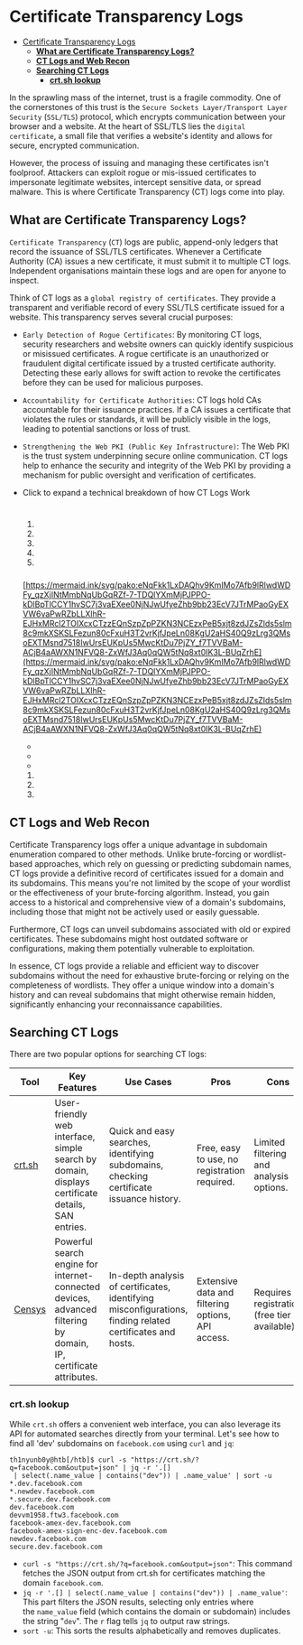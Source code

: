 # Certificate Transparency Logs
- [Certificate Transparency Logs](#certificate-transparency-logs)
  - [**What are Certificate Transparency Logs?**](#what-are-certificate-transparency-logs)
  - [**CT Logs and Web Recon**](#ct-logs-and-web-recon)
  - [**Searching CT Logs**](#searching-ct-logs)
    - [**crt.sh lookup**](#crtsh-lookup)

In the sprawling mass of the internet, trust is a fragile commodity. One of the cornerstones of this trust is the `Secure Sockets Layer/Transport Layer Security` (`SSL/TLS`) protocol, which encrypts communication between your browser and a website. At the heart of SSL/TLS lies the `digital certificate`, a small file that verifies a website's identity and allows for secure, encrypted communication.

However, the process of issuing and managing these certificates isn't foolproof. Attackers can exploit rogue or mis-issued certificates to impersonate legitimate websites, intercept sensitive data, or spread malware. This is where Certificate Transparency (CT) logs come into play.

## **What are Certificate Transparency Logs?**

`Certificate Transparency` (`CT`) logs are public, append-only ledgers that record the issuance of SSL/TLS certificates. Whenever a Certificate Authority (CA) issues a new certificate, it must submit it to multiple CT logs. Independent organisations maintain these logs and are open for anyone to inspect.

Think of CT logs as a `global registry of certificates`. They provide a transparent and verifiable record of every SSL/TLS certificate issued for a website. This transparency serves several crucial purposes:

- `Early Detection of Rogue Certificates`: By monitoring CT logs, security researchers and website owners can quickly identify suspicious or misissued certificates. A rogue certificate is an unauthorized or fraudulent digital certificate issued by a trusted certificate authority. Detecting these early allows for swift action to revoke the certificates before they can be used for malicious purposes.
- `Accountability for Certificate Authorities`: CT logs hold CAs accountable for their issuance practices. If a CA issues a certificate that violates the rules or standards, it will be publicly visible in the logs, leading to potential sanctions or loss of trust.
- `Strengthening the Web PKI (Public Key Infrastructure)`: The Web PKI is the trust system underpinning secure online communication. CT logs help to enhance the security and integrity of the Web PKI by providing a mechanism for public oversight and verification of certificates.
- Click to expand a technical breakdown of how CT Logs Work
    
    # 
    
    1. 
    2. 
    3. 
    4. 
    5. 
    
    ### 
    
    [https://mermaid.ink/svg/pako:eNqFkk1LxDAQhv9KmIMo7Afb9lRlwdWDFy_qzXjINtMmbNqUbGqRZf-7-TDQlYXmMjPJPPO-kDlBpTlCCY1hvSC7j3vaEXee0NjNJwUfyeZhb9bb23EcV7JTrMPaoGyEXVW6vaPwRZbLLXlhR-EJHxMRcl2TOIXcxCTzzEQnSzpZpPZKN3NCEzxPeB5xjt8zdJZsZlds5slm8c9mkXSKSLFezun80cFxuH3T2vrKjfJpeLn08KgU2aHS40Q9zLrg3QMsoEXTMsnd7518IwUrsEUKpUs5MwcKtDu7PjZY_f7TVVBaM-ACjB4aAWXN1NFVQ8-ZxWfJ3Aq0qQW5tNq8xt0IK3L-BUqZrhE](https://mermaid.ink/svg/pako:eNqFkk1LxDAQhv9KmIMo7Afb9lRlwdWDFy_qzXjINtMmbNqUbGqRZf-7-TDQlYXmMjPJPPO-kDlBpTlCCY1hvSC7j3vaEXee0NjNJwUfyeZhb9bb23EcV7JTrMPaoGyEXVW6vaPwRZbLLXlhR-EJHxMRcl2TOIXcxCTzzEQnSzpZpPZKN3NCEzxPeB5xjt8zdJZsZlds5slm8c9mkXSKSLFezun80cFxuH3T2vrKjfJpeLn08KgU2aHS40Q9zLrg3QMsoEXTMsnd7518IwUrsEUKpUs5MwcKtDu7PjZY_f7TVVBaM-ACjB4aAWXN1NFVQ8-ZxWfJ3Aq0qQW5tNq8xt0IK3L-BUqZrhE)
    
    - 
    - 
    - 
    1. 
    2. 
    3. 

## **CT Logs and Web Recon**

Certificate Transparency logs offer a unique advantage in subdomain enumeration compared to other methods. Unlike brute-forcing or wordlist-based approaches, which rely on guessing or predicting subdomain names, CT logs provide a definitive record of certificates issued for a domain and its subdomains. This means you're not limited by the scope of your wordlist or the effectiveness of your brute-forcing algorithm. Instead, you gain access to a historical and comprehensive view of a domain's subdomains, including those that might not be actively used or easily guessable.

Furthermore, CT logs can unveil subdomains associated with old or expired certificates. These subdomains might host outdated software or configurations, making them potentially vulnerable to exploitation.

In essence, CT logs provide a reliable and efficient way to discover subdomains without the need for exhaustive brute-forcing or relying on the completeness of wordlists. They offer a unique window into a domain's history and can reveal subdomains that might otherwise remain hidden, significantly enhancing your reconnaissance capabilities.

## **Searching CT Logs**

There are two popular options for searching CT logs:

| **Tool** | **Key Features** | **Use Cases** | **Pros** | **Cons** |
| --- | --- | --- | --- | --- |
| [crt.sh](https://crt.sh/) | User-friendly web interface, simple search by domain, displays certificate details, SAN entries. | Quick and easy searches, identifying subdomains, checking certificate issuance history. | Free, easy to use, no registration required. | Limited filtering and analysis options. |
| [Censys](https://search.censys.io/) | Powerful search engine for internet-connected devices, advanced filtering by domain, IP, certificate attributes. | In-depth analysis of certificates, identifying misconfigurations, finding related certificates and hosts. | Extensive data and filtering options, API access. | Requires registration (free tier available). |

### **crt.sh lookup**

While `crt.sh` offers a convenient web interface, you can also leverage its API for automated searches directly from your terminal. Let's see how to find all 'dev' subdomains on `facebook.com` using `curl` and `jq`:

```
th1nyunb0y@htb[/htb]$ curl -s "https://crt.sh/?q=facebook.com&output=json" | jq -r '.[]
 | select(.name_value | contains("dev")) | .name_value' | sort -u
*.dev.facebook.com
*.newdev.facebook.com
*.secure.dev.facebook.com
dev.facebook.com
devvm1958.ftw3.facebook.com
facebook-amex-dev.facebook.com
facebook-amex-sign-enc-dev.facebook.com
newdev.facebook.com
secure.dev.facebook.com
```

- `curl -s "https://crt.sh/?q=facebook.com&output=json"`: This command fetches the JSON output from crt.sh for certificates matching the domain `facebook.com`.
- `jq -r '.[] | select(.name_value | contains("dev")) | .name_value'`: This part filters the JSON results, selecting only entries where the `name_value` field (which contains the domain or subdomain) includes the string "`dev`". The `r` flag tells `jq` to output raw strings.
- `sort -u`: This sorts the results alphabetically and removes duplicates.